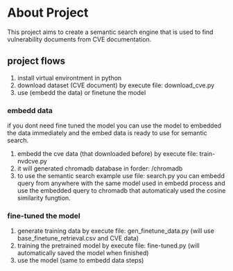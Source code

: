 # About Project

This project aims to create a semantic search engine that is used to find vulnerability documents from CVE documentation.

## project flows
1. install virtual environtment in python
2. download dataset (CVE document) by execute file: download_cve.py
3. use (embedd the data) or finetune the model

### embedd data
if you dont need fine tuned the model you can use the model to embedded the data immediately and the embed data is ready to use for semantic search.
1. embedd the cve data (that downloaded before) by execute file: train-nvdcve.py
2. it will generated chromadb database in forder: /chromadb
3. to use the semantic search example use file: search.py
you can embedd query from anywhere with the same model used in embedd process and use the embedded query to chromadb that automaticaly used the cosine similarity fungtion.

### fine-tuned the model
1. generate training data by execute file: gen_finetune_data.py (will use base_finetune_retrieval.csv and CVE data)
2. training the pretrained model by execute file: fine-tuned.py (will automatically saved the model when finished)
3. use the model (same to embedd data steps)
